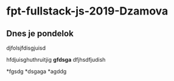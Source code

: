 # fpt-fullstack-js-2019-Dzamova

## Dnes je pondelok

djfolsjfdisgjuisd

hfdjuisghuthruitjig **gfdsga** dfjhsdfjudish

*fgsdg
*dsgaga
*agddg
